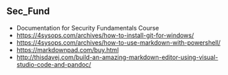 ## Sec_Fund
* Documentation for Security Fundamentals Course
* https://4sysops.com/archives/how-to-install-git-for-windows/
* https://4sysops.com/archives/how-to-use-markdown-with-powershell/
* https://markdownpad.com/buy.html
* http://thisdavej.com/build-an-amazing-markdown-editor-using-visual-studio-code-and-pandoc/


